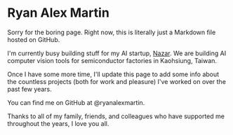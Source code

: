 # Ryan Alex Martin

Sorry for the boring page.  Right now, this is literally just a Markdown file hosted on GitHub. 

I'm currently busy building stuff for my AI startup, [Nazar](https://www.linkedin.com/company/nazar-ai/about/).
We are building AI computer vision tools for semiconductor factories in Kaohsiung, Taiwan.

Once I have some more time, I'll update this page to add some info about the countless projects (both for work and pleasure) I've worked on over the past few years.

You can find me on GitHub at @ryanalexmartin.

Thanks to all of my family, friends, and colleagues who have supported me throughout the years, I love you all.
